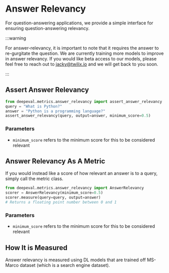 # Answer Relevancy

For question-answering applications, we provide a simple interface for ensuring question-answering relevancy.

:::warning

For answer-relevancy, it is important to note that it requires the answer to re-gurgitate the question. We are currently training more models to improve in answer relevancy.
If you would like beta access to our models, please feel free to reach out to jacky@twilix.io and we will get back to you soon.

:::

## Assert Answer Relevancy

```python
from deepeval.metrics.answer_relevancy import assert_answer_relevancy
query = "What is Python?"
answer = "Python is a programming language?"
assert_answer_relevancy(query, output=answer, minimum_score=0.5)
```

### Parameters

- `minimum_score` refers to the minimum score for this to be considered relevant

## Answer Relevancy As A Metric

If you would instead like a score of how relevant an answer is to a query, simply call the metric class.

```python
from deepeval.metrics.answer_relevancy import AnswerRelevancy
scorer = AnswerRelevancy(minimum_score=0.5)
scorer.measure(query=query, output=answer)
# Returns a floating point number between 0 and 1
```

### Parameters

- `minimum_score` refers to the minimum score for this to be considered relevant

## How It is Measured

Answer relevancy is measured using DL models that are trained off MS-Marco dataset (which is a search engine dataset).

